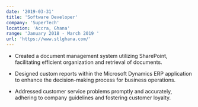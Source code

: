 ```yaml
---
date: '2019-03-31'
title: 'Software Developer'
company: 'SuperTech'
location: 'Accra, Ghana'
range: 'January 2018 - March 2019 '
url: 'https://www.stlghana.com/'
---
```


- Created a document management system utilizing SharePoint, facilitating efficient organization and retrieval of documents.

- Designed custom reports within the Microsoft Dynamics ERP application to enhance the decision-making process for business operations.
- Addressed customer service problems promptly and accurately, adhering to company guidelines and fostering customer loyalty.